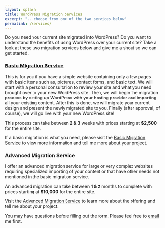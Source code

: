 ```yaml
---
layout: splash
title: WordPress Migration Services
excerpt: "...choose from one of the two services below"
permalink: /services/
---
```


Do you need your current site migrated into WordPress?  Do you want to understand the benefits of using WordPress over your current site?  Take a look at these two migration services below and give me a shout so we can get started.

### [Basic Migration Service](http://mikefontenot.me/migration/basic) ###

This is for you if you have a simple website containing only a few pages with basic items such as, pictures, contact forms, and basic text.  We will start with a personal consultation to review your site and what you need brought over to your new WordPress site.  Then, we will begin the migration process by setting up WordPress with your hosting provider and importing all your existing content.  After this is done, we will migrate your current design and present the newly migrated site to you.  Finally (after approval, of course), we will go live with your new WordPress site!

This process can take between **2 & 3** weeks with prices starting at **$2,500** for the entire site.

If a basic migration is what you need, please visit the [Basic Migration Service](http://mikefontenot.me/migration/basic) to view more information and tell me more about your project.

### Advanced Migration Service ###

I offer an advanced migration service for large or very complex websites requiring specialized importing of your content or that have other needs not mentioned in the basic migration service.

An advanced migration can take between **1 & 2** months to complete with prices starting at **$10,000** for the entire site.

Visit the [Advanced Migration Service](http://mikefontenot.me/migration/advanced) to learn more about the offering and tell me about your project. 

You may have questions before filling out the form.  Please feel free to [email](http://mikefontenot.me/contact) me first.
